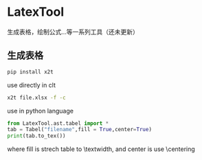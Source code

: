 # LatexTool
生成表格，绘制公式...等一系列工具（还未更新）


## 生成表格

```bash
pip install x2t
```
use directly in clt
```bash
x2t file.xlsx -f -c
```

use in python language
```python
from LatexTool.ast.tabel import *
tab = Tabel("filename",fill = True,center=True)
print(tab.to_tex())
```

where fill is strech table to \textwidth, and center is use \centering